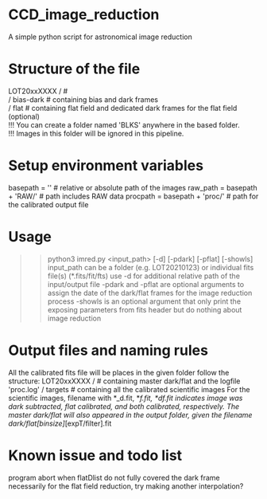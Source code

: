 # CCD_image_reduction
A simple python script for astronomical image reduction  

# Structure of the file
LOT20xxXXXX /             #   
            / bias-dark   # containing bias and dark frames  
            / flat        # containing flat field and dedicated dark frames for the flat field (optional)  
!!! You can create a folder named 'BLKS' anywhere in the based folder.  
!!! Images in this folder will be ignored in this pipeline.  

# Setup environment variables
basepath = ''			            # relative or absolute path of the images
raw_path = basepath + 'RAW/'	# path includes RAW data
procpath = basepath + 'proc/'	# path for the calibrated output file

# Usage
  >> python3 imred.py <input_path> [-d] [-pdark] [-pflat] [-showls]
     input_path can be a folder (e.g. LOT20210123) or individual fits file(s) (*.fits/fit/fts)
     use -d for additional relative path of the input/output file
     -pdark and -pflat are optional arguments to assign the date of the dark/flat frames for the image reduction process
     -showls is an optional argument that only print the exposing parameters from fits header but do nothing about image reduction

# Output files and naming rules
All the calibrated fits file will be places in the given folder follow the structure:
LOT20xxXXXX /             # containing master dark/flat and the logfile 'proc.log'
            / targets     # containing all the calibrated scientific images
For the scientific images, filename with *_d.fit, *_f.fit, *_df.fit indicates image was dark subtracted, flat calibrated, and both calibrated, respectively. The master dark/flat will also appeared in the output folder, given the filename dark/flat_[binsize]_[expT/filter].fit

# Known issue and todo list
program abort when flatDlist do not fully covered the dark frame necessarily for the flat field reduction, try making another interpolation?
